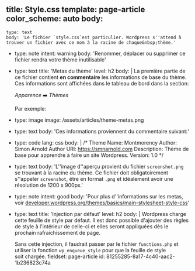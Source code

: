 title: Style.css
template: page-article
color_scheme: auto
body:
  -
    type: text
    body: 'Le fichier `style.css`est particulier. Wordpress s''attend à trouver un fichier avec ce nom à la racine de chaque&nbsp;thème.'
  -
    type: note
    intent: warning
    body: 'Renommer, déplacer ou supprimer ce fichier rendra votre thème&nbsp;inutilisable'
  -
    type: text
    title: 'Metas du thème'
    level: h2
    body: |
      La première partie de ce fichier contient **en commentaire** les informations de base du thème. Ces informations sont affichées dans le tableau de bord dans la section:
      
      _Apparence_ ➡️ _Thèmes_
      
      Par exemple:
  -
    type: image
    image: /assets/articles/theme-metas.png
  -
    type: text
    body: 'Ces informations proviennent du commentaire suivant:'
  -
    type: code
    lang: css
    body: |
      /*
      Theme Name: Montmorency
      Author: Simon Arnold
      Author URI: https://smnarnold.com
      Description: Thème de base pour apprendre à faire un site Wordpress.
      Version: 1.0
      */
  -
    type: text
    body: 'L''image d''aperçu provient du fichier `screenshot.png` se trouvant à la racine du thème. Ce fichier doit obligatoirement s''appeler `screenshot`, être en format `.png` et idéalement avoir une résolution de&nbsp;1200&nbsp;x&nbsp;900px.'
  -
    type: note
    intent: good
    body: 'Pour plus d''informations sur les metas, voir [developer.wordpress.org/themes/basics/main-stylesheet-style-css](https://developer.wordpress.org/themes/basics/main-stylesheet-style-css/#basic-structure)'
  -
    type: text
    title: 'Injection par défaut'
    level: h2
    body: |
      Wordpress charge cette feuille de style par défaut. Il est donc possible d'ajouter des règles de style à l'intérieur de celle-ci et elles seront appliquées dès le prochain rafraichissement de&nbsp;page.
      
      Sans cette injection, il faudrait passer par le fichier `functions.php` et utiliser la fonction `wp_enqueue_style` pour que la feuille de style soit&nbsp;chargée.
fieldset: page-article
id: 81255285-8a17-4c40-aac2-1b236823c74a
